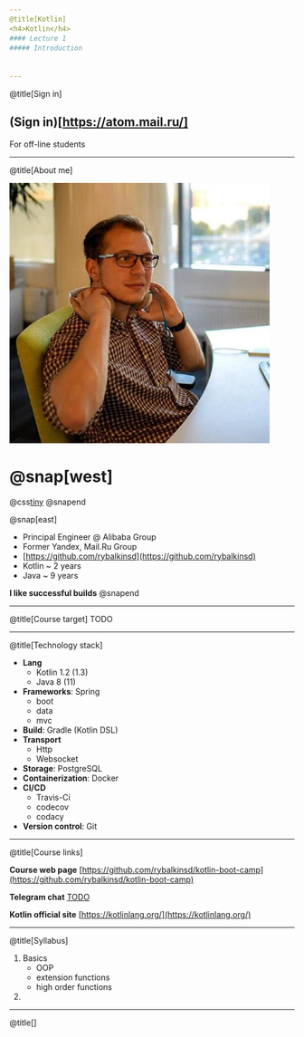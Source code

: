 ```yaml
---
@title[Kotlin]
<h4>Kotlin</h4>
#### Lecture 1
##### Introduction


---
```

@title[Sign in]
## (Sign in)[https://atom.mail.ru/] 
For off-line students


---
@title[About me] 

![](assets/images/me.jpeg)

# @snap[west]
@css[tiny]()
@snapend

@snap[east]
- Principal Engineer @ Alibaba Group
- Former Yandex, Mail.Ru Group 
- [https://github.com/rybalkinsd](https://github.com/rybalkinsd)
- Kotlin ~ 2 years
- Java ~ 9 years

**I like successful builds**
@snapend

---
@title[Course target]
TODO

---
@title[Technology stack]
- **Lang** 
    - Kotlin 1.2 (1.3)
    - Java 8 (11)
- **Frameworks**: Spring
    - boot
    - data
    - mvc
- **Build**: Gradle (Kotlin DSL)
- **Transport** 
    - Http 
    - Websocket
- **Storage**: PostgreSQL
- **Containerization**: Docker
- **CI/CD** 
    - Travis-Ci
    - codecov
    - codacy
- **Version control**: Git

---
@title[Course links]

**Course web page**
[https://github.com/rybalkinsd/kotlin-boot-camp](https://github.com/rybalkinsd/kotlin-boot-camp)

**Telegram chat**
[TODO](TODO)

**Kotlin official site**
[https://kotlinlang.org/](https://kotlinlang.org/)


---
@title[Syllabus]
1. Basics
    - OOP
    - extension functions
    - high order functions
1. 
    


---
@title[]

